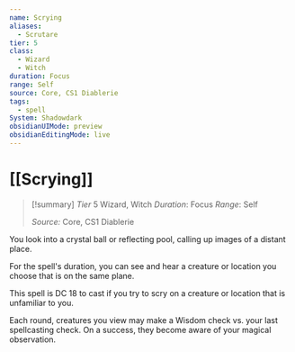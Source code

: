 ```yaml
---
name: Scrying
aliases:
  - Scrutare
tier: 5
class:
  - Wizard
  - Witch
duration: Focus
range: Self
source: Core, CS1 Diablerie
tags:
  - spell
System: Shadowdark
obsidianUIMode: preview
obsidianEditingMode: live
---
```

# [[Scrying]]

>[!summary]
> *Tier* 5
> Wizard, Witch
> *Duration*: Focus
> *Range*: Self
> 
> *Source:* Core, CS1 Diablerie

You look into a crystal ball or reflecting pool, calling up images of a distant place. 

For the spell's duration, you can see and hear a creature or location you choose that is on the same plane. 

This spell is DC 18 to cast if you try to scry on a creature or location that is unfamiliar to you. 

Each round, creatures you view may make a Wisdom check vs. your last spellcasting check. On a success, they become aware of your magical observation.



